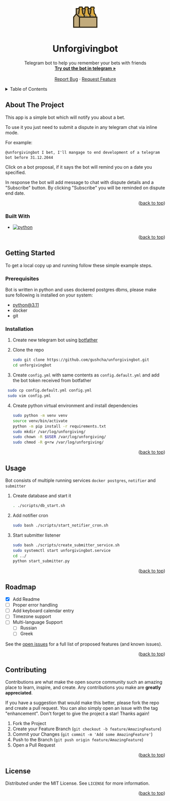 <a name="readme-top"></a>


<!-- PROJECT LOGO -->
<br />
<div align="center">
  <a href="https://t.me/unforgivingbot">
    <img src="logo.svg" alt="Logo" width="80" height="80">
  </a>

  <h1 align="center">Unforgivingbot</h1>

  <p align="center">
    Telegram bot to help you remember your bets with friends
    <br />
    <a href="https://t.me/unforgivingbot"><strong>Try out the bot in telegram »</strong></a>
    <br />
    <br />
    <a href="https://github.com/gushcha/unforgivingbot/issues">Report Bug</a>
    ·
    <a href="https://github.com/gushcha/unforgivingbot/issues">Request Feature</a>
  </p>
</div>



<!-- TABLE OF CONTENTS -->
<details>
  <summary>Table of Contents</summary>
  <ol>
    <li>
      <a href="#about-the-project">About The Project</a>
      <ul>
        <li><a href="#built-with">Built With</a></li>
      </ul>
    </li>
    <li>
      <a href="#getting-started">Getting Started</a>
      <ul>
        <li><a href="#prerequisites">Prerequisites</a></li>
        <li><a href="#installation">Installation</a></li>
      </ul>
    </li>
    <li><a href="#usage">Usage</a></li>
    <li><a href="#roadmap">Roadmap</a></li>
    <li><a href="#contributing">Contributing</a></li>
    <li><a href="#license">License</a></li>
  </ol>
</details>



<!-- ABOUT THE PROJECT -->
## About The Project

<!-- [![Product Name Screen Shot][product-screenshot]](https://example.com) -->

This app is a simple bot which will notify you about a bet.

To use it you just need to submit a dispute in any telegram chat via inline mode.

For example:
```
@unforgivingbot I bet, I'll mangage to end development of a telegram bot before 31.12.2044
```

Click on a bot proposal, if it says the bot will remind you on a date you specified.

In response the bot will add message to chat with dispute details and a "Subscribe" button.
By clicking "Subscribe" you will be reminded on dispute end date.


<p align="right">(<a href="#readme-top">back to top</a>)</p>



### Built With

* [![python][python.org]][python-url]

<p align="right">(<a href="#readme-top">back to top</a>)</p>



<!-- GETTING STARTED -->
## Getting Started

To get a local copy up and running follow these simple example steps.

### Prerequisites

Bot is written in python and uses dockered postgres dbms, please make sure following is installed on your system:

* python@3.11
* docker
* git

### Installation

1. Create new telegram bot using [botfather](https://t.me/botfather)

2. Clone the repo
   ```sh
   sudo git clone https://github.com/gushcha/unforgivingbot.git
   cd unforgivingbot
   ```

3. Create `config.yml` with same contents as `config.default.yml` and add the bot token received from botfather
  ```sh
   sudo cp config.default.yml config.yml
   sudo vim config.yml
   ```

4. Create python virtual environment and install dependencies
   ```sh
   sudo python -m venv venv
   source venv/bin/activate
   python -m pip install -r requirements.txt
   sudo mkdir /var/log/unforgiving/
   sudo chown -R $USER /var/log/unforgiving/
   sudo chmod -R g+rw /var/log/unforgiving/
   ```

<p align="right">(<a href="#readme-top">back to top</a>)</p>



<!-- USAGE EXAMPLES -->
## Usage

Bot consists of multiple running services `docker postgres`, `notifier` and `submitter`

1. Create database and start it
    ```sh
    . ./scripts/db_start.sh
    ```

2. Add notifier cron
   ```sh
   sudo bash ./scripts/start_notifier_cron.sh
   ```

3. Start submitter listener
    ```sh
    sudo bash ./scripts/create_submitter_service.sh
    sudo systemctl start unforgivingbot.service
    cd ../
    python start_submitter.py 
    ```

<p align="right">(<a href="#readme-top">back to top</a>)</p>



<!-- ROADMAP -->
## Roadmap

- [x] Add Readme
- [ ] Proper error handling
- [ ] Add keyboard calendar entry
- [ ] Timezone support
- [ ] Multi-language Support
    - [ ] Russian
    - [ ] Greek

See the [open issues](https://github.com/gushcha/unforgivingbot/issues) for a full list of proposed features (and known issues).

<p align="right">(<a href="#readme-top">back to top</a>)</p>



<!-- CONTRIBUTING -->
## Contributing

Contributions are what make the open source community such an amazing place to learn, inspire, and create. Any contributions you make are **greatly appreciated**.

If you have a suggestion that would make this better, please fork the repo and create a pull request. You can also simply open an issue with the tag "enhancement".
Don't forget to give the project a star! Thanks again!

1. Fork the Project
2. Create your Feature Branch (`git checkout -b feature/AmazingFeature`)
3. Commit your Changes (`git commit -m 'Add some AmazingFeature'`)
4. Push to the Branch (`git push origin feature/AmazingFeature`)
5. Open a Pull Request

<p align="right">(<a href="#readme-top">back to top</a>)</p>



<!-- LICENSE -->
## License

Distributed under the MIT License. See `LICENSE` for more information.

<p align="right">(<a href="#readme-top">back to top</a>)</p>


<!-- MARKDOWN LINKS & IMAGES -->
<!-- https://www.markdownguide.org/basic-syntax/#reference-style-links -->
[python.org]: https://img.shields.io/badge/python-FFD343?style=for-the-badge&logo=python
[python-url]: https://www.python.org 